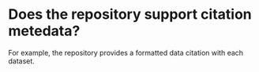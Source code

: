 # Does the repository support citation metedata?

For example, the repository provides a formatted data citation with each dataset.